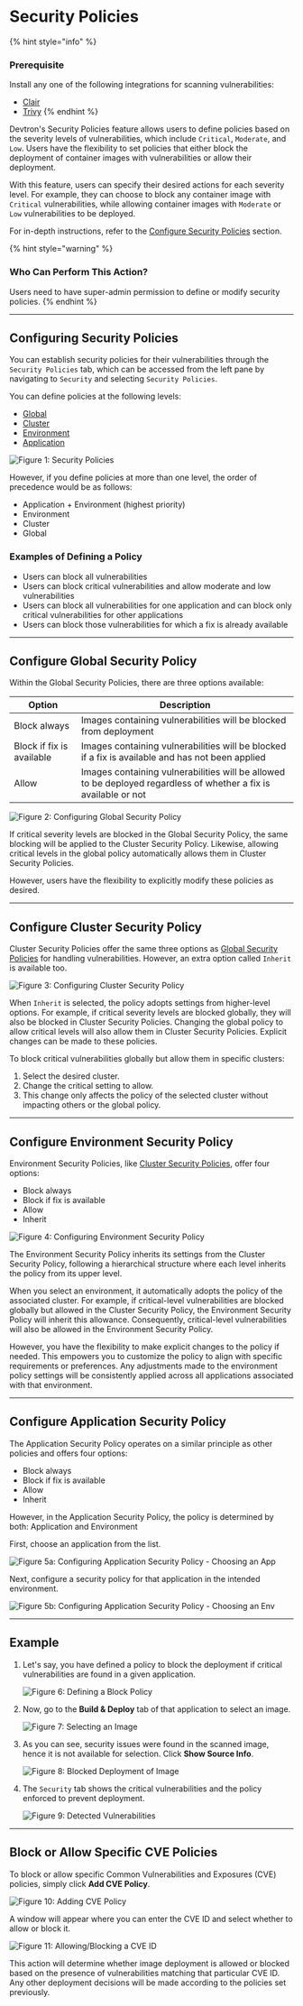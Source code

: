 # Security Policies

{% hint style="info" %}
### Prerequisite

Install any one of the following integrations for scanning vulnerabilities:
* [Clair](../../user-guide/integrations/vulnerability-scanning/clair.md)
* [Trivy](../../user-guide/integrations/vulnerability-scanning/trivy.md)
{% endhint %}

Devtron's Security Policies feature allows users to define policies based on the severity levels of vulnerabilities, which include `Critical`, `Moderate`, and `Low`. Users have the flexibility to set policies that either block the deployment of container images with vulnerabilities or allow their deployment.

With this feature, users can specify their desired actions for each severity level. For example, they can choose to block any container image with `Critical` vulnerabilities, while allowing container images with `Moderate` or `Low` vulnerabilities to be deployed.

For in-depth instructions, refer to the [Configure Security Policies](#configuring-security-policies) section.

{% hint style="warning" %}
### Who Can Perform This Action?
Users need to have super-admin permission to define or modify security policies. 
{% endhint %}

---

## Configuring Security Policies

You can establish security policies for their vulnerabilities through the `Security Policies` tab, which can be accessed from the left pane by navigating to `Security` and selecting `Security Policies`. 

You can define policies at the following levels:

* [Global](#configure-global-security-policy)
* [Cluster](#configure-cluster-security-policy) 
* [Environment](#configure-environment-security-policy)
* [Application](#configure-application-security-policy)

![Figure 1: Security Policies](https://devtron-public-asset.s3.us-east-2.amazonaws.com/images/security-features/new/security-feature-global-security-policies.jpg)

However, if you define policies at more than one level, the order of precedence would be as follows:

* Application + Environment (highest priority)
* Environment 
* Cluster
* Global

### Examples of Defining a Policy

* Users can block all vulnerabilities
* Users can block critical vulnerabilities and allow moderate and low vulnerabilities
* Users can block all vulnerabilities for one application and can block only critical vulnerabilities for other applications
* Users can block those vulnerabilities for which a fix is already available

---

## Configure Global Security Policy

Within the Global Security Policies, there are three options available:

| Option                    | Description                                                                                        |
| ------------------------- | ---------------------------------------------------------------------------------------------------|
| Block always               | Images containing vulnerabilities will be blocked from deployment                        |
| Block if fix is available  | Images containing vulnerabilities will be blocked if a fix is available and has not been applied |
| Allow | Images containing vulnerabilities will be allowed to be deployed regardless of whether a fix is available or not |

![Figure 2: Configuring Global Security Policy](https://devtron-public-asset.s3.us-east-2.amazonaws.com/images/security-features/new/global-security-policy-1.jpg)

If critical severity levels are blocked in the Global Security Policy, the same blocking will be applied to the Cluster Security Policy. Likewise, allowing critical levels in the global policy automatically allows them in Cluster Security Policies.

However, users have the flexibility to explicitly modify these policies as desired.

---

## Configure Cluster Security Policy

Cluster Security Policies offer the same three options as [Global Security Policies](#configure-global-security-policy) for handling vulnerabilities. However, an extra option called `Inherit` is available too.

![Figure 3: Configuring Cluster Security Policy](https://devtron-public-asset.s3.us-east-2.amazonaws.com/images/security-features/new/cluster-security-policy-1.jpg)

When `Inherit` is selected, the policy adopts settings from higher-level options. For example, if critical severity levels are blocked globally, they will also be blocked in Cluster Security Policies. Changing the global policy to allow critical levels will also allow them in Cluster Security Policies. Explicit changes can be made to these policies.

To block critical vulnerabilities globally but allow them in specific clusters:

1. Select the desired cluster.
2. Change the critical setting to allow.
3. This change only affects the policy of the selected cluster without impacting others or the global policy.

---

## Configure Environment Security Policy

Environment Security Policies, like [Cluster Security Policies](#configure-cluster-security-policy), offer four options:

* Block always
* Block if fix is available
* Allow
* Inherit

![Figure 4: Configuring Environment Security Policy](https://devtron-public-asset.s3.us-east-2.amazonaws.com/images/security-features/new/environment-security-policy-1.jpg)

The Environment Security Policy inherits its settings from the Cluster Security Policy, following a hierarchical structure where each level inherits the policy from its upper level.

When you select an environment, it automatically adopts the policy of the associated cluster. For example, if critical-level vulnerabilities are blocked globally but allowed in the Cluster Security Policy, the Environment Security Policy will inherit this allowance. Consequently, critical-level vulnerabilities will also be allowed in the Environment Security Policy.

However, you have the flexibility to make explicit changes to the policy if needed. This empowers you to customize the policy to align with specific requirements or preferences. Any adjustments made to the environment policy settings will be consistently applied across all applications associated with that environment.

---

## Configure Application Security Policy

The Application Security Policy operates on a similar principle as other policies and offers four options:

* Block always
* Block if fix is available
* Allow
* Inherit

However, in the Application Security Policy, the policy is determined by both: Application and Environment

First, choose an application from the list.

![Figure 5a: Configuring Application Security Policy - Choosing an App](https://devtron-public-asset.s3.us-east-2.amazonaws.com/images/security-features/new/app-selection.jpg)

Next, configure a security policy for that application in the intended environment.

![Figure 5b: Configuring Application Security Policy - Choosing an Env](https://devtron-public-asset.s3.us-east-2.amazonaws.com/images/security-features/new/app-env-v2.jpg)

---

## Example

1. Let's say, you have defined a policy to block the deployment if critical vulnerabilities are found in a given application.

    ![Figure 6: Defining a Block Policy](https://devtron-public-asset.s3.us-east-2.amazonaws.com/images/security-features/new/blocked-example.jpg)

2. Now, go to the **Build & Deploy** tab of that application to select an image.

    ![Figure 7: Selecting an Image](https://devtron-public-asset.s3.us-east-2.amazonaws.com/images/security-features/new/select-image.jpg)

3. As you can see, security issues were found in the scanned image, hence it is not available for selection. Click **Show Source Info**.

    ![Figure 8: Blocked Deployment of Image](https://devtron-public-asset.s3.us-east-2.amazonaws.com/images/security-features/new/source-info.jpg)

4. The `Security` tab shows the critical vulnerabilities and the policy enforced to prevent deployment.

    ![Figure 9: Detected Vulnerabilities](https://devtron-public-asset.s3.us-east-2.amazonaws.com/images/security-features/new/blocked-deployment.jpg)

---

## Block or Allow Specific CVE Policies

To block or allow specific Common Vulnerabilities and Exposures (CVE) policies, simply click **Add CVE Policy**.

![Figure 10: Adding CVE Policy](https://devtron-public-asset.s3.us-east-2.amazonaws.com/images/security-features/new/add-cve-policy-1.jpg)

A window will appear where you can enter the CVE ID and select whether to allow or block it.

![Figure 11: Allowing/Blocking a CVE ID](https://devtron-public-asset.s3.us-east-2.amazonaws.com/images/security-features/new/cve-popup-v2.jpg)

This action will determine whether image deployment is allowed or blocked based on the presence of vulnerabilities matching that particular CVE ID. Any other deployment decisions will be made according to the policies set previously.




